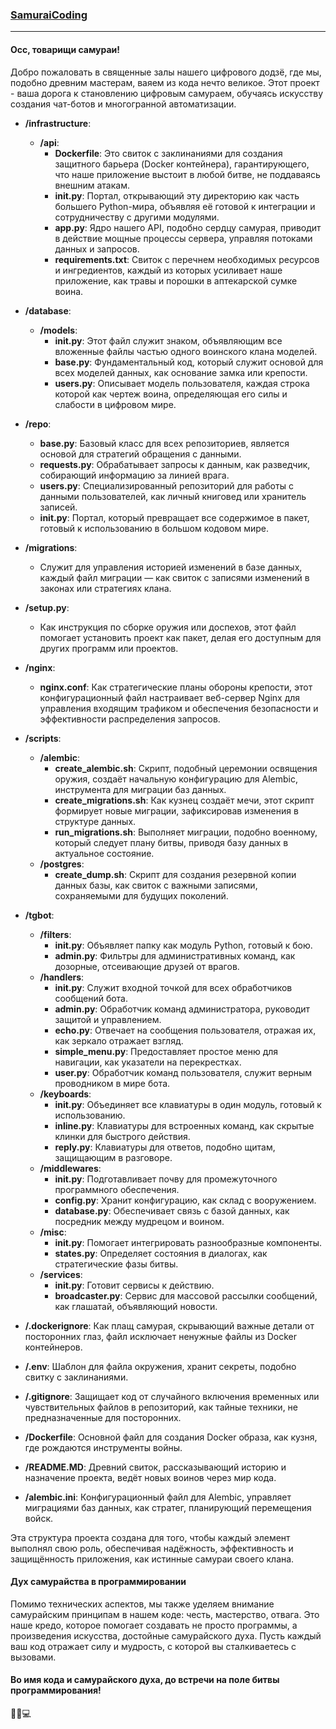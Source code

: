 ### [SamuraiCoding](https://t.me/Samurai_Coding)

---

#### Осс, товарищи самураи!

Добро пожаловать в священные залы нашего цифрового додзё, где мы, подобно древним мастерам, ваяем из кода нечто великое. Этот проект - ваша дорога к становлению цифровым самураем, обучаясь искусству создания чат-ботов и многогранной автоматизации.

- **/infrastructure**:
  - **/api**:
    - **Dockerfile**: Это свиток с заклинаниями для создания защитного барьера (Docker контейнера), гарантирующего, что наше приложение выстоит в любой битве, не поддаваясь внешним атакам.
    - **__init__.py**: Портал, открывающий эту директорию как часть большего Python-мира, объявляя её готовой к интеграции и сотрудничеству с другими модулями.
    - **app.py**: Ядро нашего API, подобно сердцу самурая, приводит в действие мощные процессы сервера, управляя потоками данных и запросов.
    - **requirements.txt**: Свиток с перечнем необходимых ресурсов и ингредиентов, каждый из которых усиливает наше приложение, как травы и порошки в аптекарской сумке воина.

- **/database**:
  - **/models**:
    - **__init__.py**: Этот файл служит знаком, объявляющим все вложенные файлы частью одного воинского клана моделей.
    - **base.py**: Фундаментальный код, который служит основой для всех моделей данных, как основание замка или крепости.
    - **users.py**: Описывает модель пользователя, каждая строка которой как чертеж воина, определяющая его силы и слабости в цифровом мире.

- **/repo**:
  - **base.py**: Базовый класс для всех репозиториев, является основой для стратегий обращения с данными.
  - **requests.py**: Обрабатывает запросы к данным, как разведчик, собирающий информацию за линией врага.
  - **users.py**: Специализированный репозиторий для работы с данными пользователей, как личный книговед или хранитель записей.
  - **__init__.py**: Портал, который превращает все содержимое в пакет, готовый к использованию в большом кодовом мире.

- **/migrations**:
  - Служит для управления историей изменений в базе данных, каждый файл миграции — как свиток с записями изменений в законах или стратегиях клана.

- **/setup.py**:
  - Как инструкция по сборке оружия или доспехов, этот файл помогает установить проект как пакет, делая его доступным для других программ или проектов.

- **/nginx**:
  - **nginx.conf**: Как стратегические планы обороны крепости, этот конфигурационный файл настраивает веб-сервер Nginx для управления входящим трафиком и обеспечения безопасности и эффективности распределения запросов.

- **/scripts**:
  - **/alembic**:
    - **create_alembic.sh**: Скрипт, подобный церемонии освящения оружия, создаёт начальную конфигурацию для Alembic, инструмента для миграции баз данных.
    - **create_migrations.sh**: Как кузнец создаёт мечи, этот скрипт формирует новые миграции, зафиксировав изменения в структуре данных.
    - **run_migrations.sh**: Выполняет миграции, подобно военному, который следует плану битвы, приводя базу данных в актуальное состояние.
  - **/postgres**:
    - **create_dump.sh**: Скрипт для создания резервной копии данных базы, как свиток с важными записями, сохраняемыми для будущих поколений.

- **/tgbot**:
  - **/filters**:
    - **__init__.py**: Объявляет папку как модуль Python, готовый к бою.
    - **admin.py**: Фильтры для административных команд, как дозорные, отсеивающие друзей от врагов.
  - **/handlers**:
    - **__init__.py**: Служит входной точкой для всех обработчиков сообщений бота.
    - **admin.py**: Обработчик команд администратора, руководит защитой и управлением.
    - **echo.py**: Отвечает на сообщения пользователя, отражая их, как зеркало отражает взгляд.
    - **simple_menu.py**: Предоставляет простое меню для навигации, как указатели на перекрестках.
    - **user.py**: Обработчик команд пользователя, служит верным проводником в мире бота.
  - **/keyboards**:
    - **__init__.py**: Объединяет все клавиатуры в один модуль, готовый к использованию.
    - **inline.py**: Клавиатуры для встроенных команд, как скрытые клинки для быстрого действия.
    - **reply.py**: Клавиатуры для ответов, подобно щитам, защищающим в разговоре.
  - **/middlewares**:
    - **__init__.py**: Подготавливает почву для промежуточного программного обеспечения.
    - **config.py**: Хранит конфигурацию, как склад с вооружением.
    - **database.py**: Обеспечивает связь с базой данных, как посредник между мудрецом и воином.
  - **/misc**:
    - **__init__.py**: Помогает интегрировать разнообразные компоненты.
    - **states.py**: Определяет состояния в диалогах, как стратегические фазы битвы.
  - **/services**:
    - **__init__.py**: Готовит сервисы к действию.
    - **broadcaster.py**: Сервис для массовой рассылки сообщений, как глашатай, объявляющий новости.

- **/.dockerignore**: Как плащ самурая, скрывающий важные детали от посторонних глаз, файл исключает ненужные файлы из Docker контейнеров.
- **/.env**: Шаблон для файла окружения, хранит секреты, подобно свитку с заклинаниями.
- **/.gitignore**: Защищает код от случайного включения временных или чувствительных файлов в репозиторий, как тайные техники, не предназначенные для посторонних.
- **/Dockerfile**: Основной файл для создания Docker образа, как кузня, где рождаются инструменты войны.
- **/README.MD**: Древний свиток, рассказывающий историю и назначение проекта, ведёт новых воинов через мир кода.
- **/alembic.ini**: Конфигурационный файл для Alembic, управляет миграциями баз данных, как стратег, планирующий перемещения войск.

Эта структура проекта создана для того, чтобы каждый элемент выполнял свою роль, обеспечивая надёжность, эффективность и защищённость приложения, как истинные самураи своего клана.

#### Дух самурайства в программировании

Помимо технических аспектов, мы также уделяем внимание самурайским принципам в нашем коде: честь, мастерство, отвага. Это наше кредо, которое помогает создавать не просто программы, а произведения искусства, достойные самурайского духа. Пусть каждый ваш код отражает силу и мудрость, с которой вы сталкиваетесь с вызовами.

#### Во имя кода и самурайского духа, до встречи на поле битвы программирования!

🥷🏻💻
